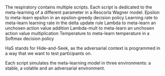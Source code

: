 The respiratory contains multiple scripts. Each script is dedicated to the meta-learning of a different parameter in a Rescorla Wagner model.
Epsilon to meta-learn epsilon in an epsilon-greedy decision policy
Learning rate to meta-learn learning rate in the delta update rule
Lambda to meta-learn an unchosen action value addition
Lambda-mult to meta-learn an unchosen action value multiplication
Temperature to meta-learn temperature in a Softmax decision policy

HaS stands for Hide-and-Seek, as the adversarial context is programmed in a way that we want to test participants on.

Each script simulates the meta-learning model in three environments: a stable, a volatile and an adversarial environment.
